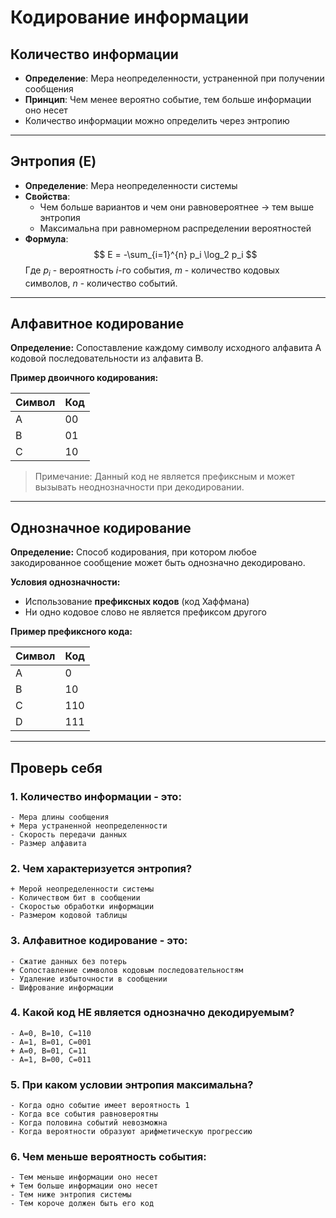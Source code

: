 # Кодирование информации

## Количество информации
- **Определение**: Мера неопределенности, устраненной при получении сообщения
- **Принцип**: Чем менее вероятно событие, тем больше информации оно несет
- Количество информации можно определить через энтропию

---
## Энтропия (E)
- **Определение**: Мера неопределенности системы
- **Свойства**:
  - Чем больше вариантов и чем они равновероятнее → тем выше энтропия
  - Максимальна при равномерном распределении вероятностей
- **Формула**: 
$$
E = -\sum_{i=1}^{n} p_i \log_2 p_i
$$
Где $p_i$ - вероятность $i$-го события, $m$ - количество кодовых символов, $n$ - количество событий.

---
## Алфавитное кодирование

**Определение:**  Сопоставление каждому символу исходного алфавита A кодовой последовательности из алфавита B.

**Пример двоичного кодирования:**

| Символ | Код |
|--------|-----|
| A      | 00  |
| B      | 01  |
| C      | 10  |

> Примечание: Данный код не является префиксным и может вызывать неоднозначности при декодировании.

---
## Однозначное кодирование

**Определение:**  Способ кодирования, при котором любое закодированное сообщение может быть однозначно декодировано.

**Условия однозначности:**
- Использование **префиксных кодов** (код Хаффмана)
- Ни одно кодовое слово не является префиксом другого

**Пример префиксного кода:**

| Символ | Код |
|--------|-----|
| A      | 0   |
| B      | 10  |
| C      | 110 |
| D      | 111 |

---

## Проверь себя

### 1. Количество информации - это:
```quiz
- Мера длины сообщения  
+ Мера устраненной неопределенности  
- Скорость передачи данных  
- Размер алфавита  
```
### 2. Чем характеризуется энтропия?
```quiz
+ Мерой неопределенности системы  
- Количеством бит в сообщении  
- Скоростью обработки информации  
- Размером кодовой таблицы  
```
### 3. Алфавитное кодирование - это:
```quiz
- Сжатие данных без потерь
+ Сопоставление символов кодовым последовательностям
- Удаление избыточности в сообщении
- Шифрование информации
```
### 4. Какой код НЕ является однозначно декодируемым?
```quiz
- A=0, B=10, C=110
- A=1, B=01, C=001
+ A=0, B=01, C=11
- A=1, B=00, C=011
```
### 5. При каком условии энтропия максимальна?
```quiz
- Когда одно событие имеет вероятность 1
- Когда все события равновероятны
- Когда половина событий невозможна
- Когда вероятности образуют арифметическую прогрессию

```
### 6. Чем меньше вероятность события:
```quiz
- Тем меньше информации оно несет
+ Тем больше информации оно несет
- Тем ниже энтропия системы
- Тем короче должен быть его код
```
